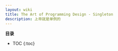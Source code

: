 ```yaml
---
layout: wiki
title: The Art of Programming Design - Singleton
description: 上帝就是单例的
---
```


**目录**

* TOC
{:toc}
